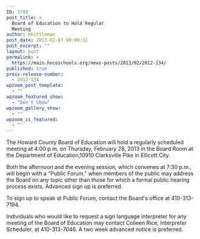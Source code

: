 ```yaml
---
ID: 3780
post_title: >
  Board of Education to Hold Regular
  Meeting
author: mkittleman
post_date: 2013-02-07 00:00:32
post_excerpt: ""
layout: post
permalink: >
  https://main.hocoschools.org/news-posts/2013/02/2012-134/
published: true
press-release-number:
  - 2012-134
wpzoom_post_template:
  - ""
wpzoom_featured_show:
  - "Don't Show"
wpzoom_gallery_show:
  - ""
wpzoom_is_featured:
  - ""
---
```

The Howard County Board of Education will hold a regularly scheduled meeting at 4:00 p.m. on Thursday, February 28, 2013 in the Board Room at the Department of Education,10910 Clarksville Pike in Ellicott City.

Both the afternoon and the evening session, which convenes at 7:30 p.m., will begin with a "Public Forum," when members of the public may address the Board on any topic other than those for which a formal public hearing process exists. Advanced sign up is preferred.

To sign up to speak at Public Forum, contact the Board's office at 410-313-7194.

Individuals who would like to request a sign language interpreter for any meeting of the Board of Education may contact Colleen Rice, Interpreter Scheduler, at 410-313-7046. A two week advanced notice is preferred.
